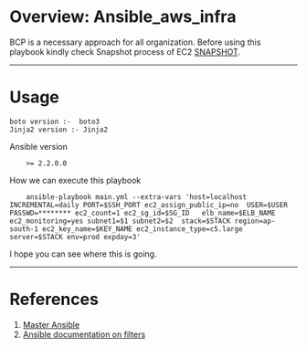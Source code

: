 # Overview: Ansible_aws_infra


BCP is a necessary approach for all organization. Before using this playbook kindly check Snapshot process of EC2 [SNAPSHOT](https://github.com/Sunil777/AWS_EC2_SNAPSHOT/).
- - - -
# Usage

```
boto version :-  boto3
Jinja2 version :- Jinja2
```

Ansible version

        >= 2.2.0.0

How we can execute this playbook

        ansible-playbook main.yml --extra-vars 'host=localhost INCREMENTAL=daily PORT=$SSH_PORT ec2_assign_public_ip=no  USER=$USER  PASSWD=******** ec2_count=1 ec2_sg_id=$SG_ID   elb_name=$ELB_NAME  ec2_monitoring=yes subnet1=$1 subnet2=$2  stack=$STACK region=ap-south-1 ec2_key_name=$KEY_NAME ec2_instance_type=c5.large server=$STACK env=prod expday=3'



I hope you can see where this is going.

- - - -
# References

1. [Master Ansible](https://books.google.com/books?id=bvSoCwAAQBAJ&pg=PA67&lpg=PA67&dq=ansible+nested+filters&source=bl&ots=Nfj9uX6i84&sig=eLmypWMp8ZVLbKkZVFJbZtdDi8w&hl=en&sa=X&ved=0ahUKEwjuhdKmpMrQAhVs5IMKHdhCDa44FBDoAQgaMAA#v=onepage&q=ansible%20nested%20filters&f=false)
1. [Ansible documentation on filters](http://docs.ansible.com/ansible/playbooks_filters.html)
